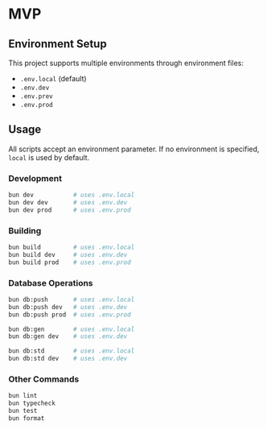 # MVP

## Environment Setup

This project supports multiple environments through environment files:
- `.env.local` (default)
- `.env.dev`
- `.env.prev` 
- `.env.prod`

## Usage

All scripts accept an environment parameter. If no environment is specified, `local` is used by default.

### Development
```bash
bun dev           # uses .env.local
bun dev dev       # uses .env.dev
bun dev prod      # uses .env.prod
```

### Building
```bash
bun build         # uses .env.local
bun build dev     # uses .env.dev
bun build prod    # uses .env.prod
```

### Database Operations
```bash
bun db:push       # uses .env.local
bun db:push dev   # uses .env.dev
bun db:push prod  # uses .env.prod

bun db:gen        # uses .env.local
bun db:gen dev    # uses .env.dev

bun db:std        # uses .env.local
bun db:std dev    # uses .env.dev
```

### Other Commands
```bash
bun lint
bun typecheck
bun test
bun format
```

